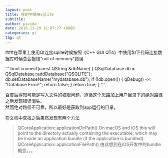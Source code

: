```yaml
---
layout: post
title: 在QT中使用sqlite
subtitle: 
author: pizida
date: 2016-12-29 11:07:27 +0800
categories: qt
tag: qt
---
```


###在苹果上使用Qt连接sqlite时候按照《C++ GUI QT4》中使用如下代码连接数据库时候总会报错“out of memory"错误

'''
bool connect(const QString &dbName)
{
    QSqlDatabase db = QSqlDatabase::addDatabase("QSQLITE");
    db.setDatabaseName("mydatabase.db");
    if (!db.open()) {
        qDebug() << "Database Error!";
        return false;
    }
    return true;
}
'''

百度后得知可能是写入文件的权限问题，遵循这个思路加上用户目录下的绝对路径之后发现错误消失。  
然而绝对路径不可靠，所以最好是获取到app运行的目录，  

在文档中查找之后果然发现有两个方法
> QCoreApplication::applicationDirPath()
> On macOS and iOS this will point to the directory actually containing the executable, which may be inside an application bundle (if the application is bundled).
> QCoreApplication::applicationFilePath()
由此想到在iOS开发中的bundle概念。。。
